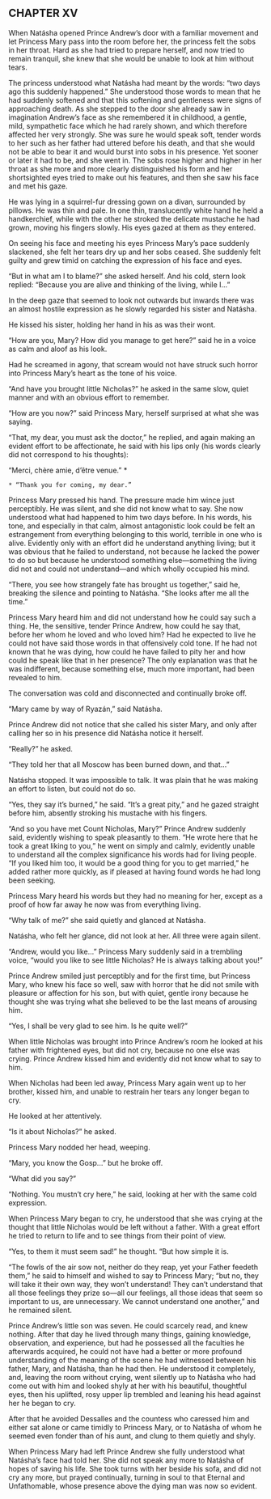 ## CHAPTER XV

When Natásha opened Prince Andrew’s door with a familiar movement and
let Princess Mary pass into the room before her, the princess felt the
sobs in her throat. Hard as she had tried to prepare herself, and now
tried to remain tranquil, she knew that she would be unable to look at
him without tears.

The princess understood what Natásha had meant by the words: “two days
ago this suddenly happened.” She understood those words to mean that he
had suddenly softened and that this softening and gentleness were signs
of approaching death. As she stepped to the door she already saw in
imagination Andrew’s face as she remembered it in childhood, a gentle,
mild, sympathetic face which he had rarely shown, and which therefore
affected her very strongly. She was sure he would speak soft, tender
words to her such as her father had uttered before his death, and
that she would not be able to bear it and would burst into sobs in his
presence. Yet sooner or later it had to be, and she went in. The sobs
rose higher and higher in her throat as she more and more clearly
distinguished his form and her shortsighted eyes tried to make out his
features, and then she saw his face and met his gaze.

He was lying in a squirrel-fur dressing gown on a divan, surrounded by
pillows. He was thin and pale. In one thin, translucently white hand
he held a handkerchief, while with the other he stroked the delicate
mustache he had grown, moving his fingers slowly. His eyes gazed at them
as they entered.

On seeing his face and meeting his eyes Princess Mary’s pace suddenly
slackened, she felt her tears dry up and her sobs ceased. She suddenly
felt guilty and grew timid on catching the expression of his face and
eyes.

“But in what am I to blame?” she asked herself. And his cold, stern look
replied: “Because you are alive and thinking of the living, while I...”

In the deep gaze that seemed to look not outwards but inwards there
was an almost hostile expression as he slowly regarded his sister and
Natásha.

He kissed his sister, holding her hand in his as was their wont.

“How are you, Mary? How did you manage to get here?” said he in a voice
as calm and aloof as his look.

Had he screamed in agony, that scream would not have struck such horror
into Princess Mary’s heart as the tone of his voice.

“And have you brought little Nicholas?” he asked in the same slow, quiet
manner and with an obvious effort to remember.

“How are you now?” said Princess Mary, herself surprised at what she was
saying.

“That, my dear, you must ask the doctor,” he replied, and again making
an evident effort to be affectionate, he said with his lips only (his
words clearly did not correspond to his thoughts):

“Merci, chère amie, d’être venue.” *

    * “Thank you for coming, my dear.”


Princess Mary pressed his hand. The pressure made him wince just
perceptibly. He was silent, and she did not know what to say. She now
understood what had happened to him two days before. In his words, his
tone, and especially in that calm, almost antagonistic look could be
felt an estrangement from everything belonging to this world, terrible
in one who is alive. Evidently only with an effort did he understand
anything living; but it was obvious that he failed to understand, not
because he lacked the power to do so but because he understood something
else—something the living did not and could not understand—and which
wholly occupied his mind.

“There, you see how strangely fate has brought us together,” said he,
breaking the silence and pointing to Natásha. “She looks after me all
the time.”

Princess Mary heard him and did not understand how he could say such a
thing. He, the sensitive, tender Prince Andrew, how could he say that,
before her whom he loved and who loved him? Had he expected to live he
could not have said those words in that offensively cold tone. If he had
not known that he was dying, how could he have failed to pity her and
how could he speak like that in her presence? The only explanation was
that he was indifferent, because something else, much more important,
had been revealed to him.

The conversation was cold and disconnected and continually broke off.

“Mary came by way of Ryazán,” said Natásha.

Prince Andrew did not notice that she called his sister Mary, and only
after calling her so in his presence did Natásha notice it herself.

“Really?” he asked.

“They told her that all Moscow has been burned down, and that...”

Natásha stopped. It was impossible to talk. It was plain that he was
making an effort to listen, but could not do so.

“Yes, they say it’s burned,” he said. “It’s a great pity,” and he gazed
straight before him, absently stroking his mustache with his fingers.

“And so you have met Count Nicholas, Mary?” Prince Andrew suddenly said,
evidently wishing to speak pleasantly to them. “He wrote here that he
took a great liking to you,” he went on simply and calmly, evidently
unable to understand all the complex significance his words had for
living people. “If you liked him too, it would be a good thing for you
to get married,” he added rather more quickly, as if pleased at having
found words he had long been seeking.

Princess Mary heard his words but they had no meaning for her, except as
a proof of how far away he now was from everything living.

“Why talk of me?” she said quietly and glanced at Natásha.

Natásha, who felt her glance, did not look at her. All three were again
silent.

“Andrew, would you like...” Princess Mary suddenly said in a trembling
voice, “would you like to see little Nicholas? He is always talking
about you!”

Prince Andrew smiled just perceptibly and for the first time, but
Princess Mary, who knew his face so well, saw with horror that he did
not smile with pleasure or affection for his son, but with quiet, gentle
irony because he thought she was trying what she believed to be the last
means of arousing him.

“Yes, I shall be very glad to see him. Is he quite well?”

When little Nicholas was brought into Prince Andrew’s room he looked at
his father with frightened eyes, but did not cry, because no one else
was crying. Prince Andrew kissed him and evidently did not know what to
say to him.

When Nicholas had been led away, Princess Mary again went up to her
brother, kissed him, and unable to restrain her tears any longer began
to cry.

He looked at her attentively.

“Is it about Nicholas?” he asked.

Princess Mary nodded her head, weeping.

“Mary, you know the Gosp...” but he broke off.

“What did you say?”

“Nothing. You mustn’t cry here,” he said, looking at her with the same
cold expression.


When Princess Mary began to cry, he understood that she was crying at
the thought that little Nicholas would be left without a father. With
a great effort he tried to return to life and to see things from their
point of view.

“Yes, to them it must seem sad!” he thought. “But how simple it is.

“The fowls of the air sow not, neither do they reap, yet your Father
feedeth them,” he said to himself and wished to say to Princess Mary;
“but no, they will take it their own way, they won’t understand! They
can’t understand that all those feelings they prize so—all our feelings,
all those ideas that seem so important to us, are unnecessary. We cannot
understand one another,” and he remained silent.


Prince Andrew’s little son was seven. He could scarcely read, and knew
nothing. After that day he lived through many things, gaining knowledge,
observation, and experience, but had he possessed all the faculties he
afterwards acquired, he could not have had a better or more profound
understanding of the meaning of the scene he had witnessed between
his father, Mary, and Natásha, than he had then. He understood it
completely, and, leaving the room without crying, went silently up
to Natásha who had come out with him and looked shyly at her with his
beautiful, thoughtful eyes, then his uplifted, rosy upper lip trembled
and leaning his head against her he began to cry.

After that he avoided Dessalles and the countess who caressed him and
either sat alone or came timidly to Princess Mary, or to Natásha of whom
he seemed even fonder than of his aunt, and clung to them quietly and
shyly.

When Princess Mary had left Prince Andrew she fully understood what
Natásha’s face had told her. She did not speak any more to Natásha of
hopes of saving his life. She took turns with her beside his sofa, and
did not cry any more, but prayed continually, turning in soul to that
Eternal and Unfathomable, whose presence above the dying man was now so
evident.





